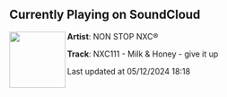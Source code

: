 ## Currently Playing on SoundCloud

[<img align="left" width="100" src="https://i1.sndcdn.com/artworks-000352638834-5auyii-t500x500.jpg">](https://soundcloud.com/nonstopnxc/nxc111)

**Artist**: NON STOP NXC® 

**Track**: NXC111 - Milk & Honey - give it up

Last updated at 05/12/2024 18:18

